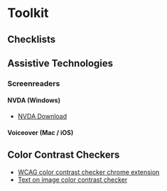 # Toolkit

## Checklists

## Assistive Technologies

### Screenreaders

#### NVDA (Windows)
- [NVDA Download](https://www.nvaccess.org/download/)

#### Voiceover (Mac / iOS)

## Color Contrast Checkers
- [WCAG color contrast checker chrome extension](https://chrome.google.com/webstore/detail/wcag-color-contrast-check/plnahcmalebffmaghcpcmpaciebdhgdf?hl=en)
- [Text on image color contrast checker](http://www.brandwood.com/a11y/)